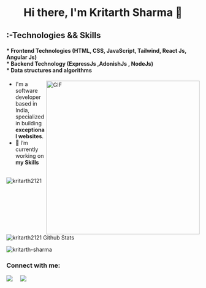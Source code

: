 <h1 align="center">Hi there, I'm Kritarth Sharma  👋 </h1>
<h2 align="left">:-Technologies && Skills </h2>
<h4>
* Frontend Technologies (HTML, CSS, JavaScript, Tailwind, React Js, Angular Js) <br>
* Backend Technology (ExpressJs ,AdonishJs , NodeJs) <br>
* Data structures and algorithms  
</h4>

<img align="right" alt="GIF" src="https://media1.giphy.com/media/p4NLw3I4U0idi/200.webp?cid=ecf05e47ut5pr45pj9m7x00dco0dgwmqq1so04zmjkqx6daz&rid=200.webp" width="400px" />

- I'm a software developer based in India, specialized in building **exceptional websites**. <br>
- 🔭 I’m currently working on **my Skills**
  
<br>
<img src="https://github-readme-stats.vercel.app/api/top-langs/?username=kritarth2121&layout=compact&hide=html&hide_border=true,issues&theme=gruvbox" alt="kritarth2121" />
<br />
<img align="leftr" src="https://github-readme-stats.vercel.app/api?username=kritarth2121&include_all_commits=true&count_private=true&show_icons=true&line_height=20&title_color=7A7ADB&icon_color=2234AE&text_color=D3D3D3&bg_color=0,000000,130F40" alt="kritarth2121 Github Stats">
<br />

  <p align="left">
    <img src="https://komarev.com/ghpvc/?username=kritarth2121" alt="kritarth-sharma" /> 
  </p>   

### Connect with me: 
                                                                                                                                   
<p align="left">
   <a target="_blank"href="http://www.linkedin.com/in/kritarthsharma1"><img src="https://img.shields.io/badge/linkedin-%230077B5.svg?&style=for-the-badge&logo=linkedin&logoColor=white" /></a>&nbsp;&nbsp;&nbsp;&nbsp;
  <a target="_blank"href="https://twitter.com/kritarth21"><img src="https://img.shields.io/badge/twitter-%231DA1F2.svg?&style=for-the-badge&logo=twitter&logoColor=white" /></a>&nbsp;&nbsp;&nbsp;&nbsp;
</p>                                                                                                                                                                           
<br>

